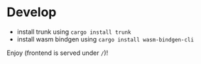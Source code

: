 # Develop

- install trunk using `cargo install trunk`
- install wasm bindgen using `cargo install wasm-bindgen-cli`

Enjoy (frontend is served under `/`)!
